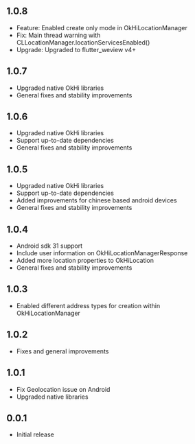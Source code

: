 ## 1.0.8

* Feature: Enabled create only mode in OkHiLocationManager
* Fix: Main thread warning with CLLocationManager.locationServicesEnabled()
* Upgrade: Upgraded to flutter_weview v4+

## 1.0.7

* Upgraded native OkHi libraries
* General fixes and stability improvements

## 1.0.6

* Upgraded native OkHi libraries
* Support up-to-date dependencies
* General fixes and stability improvements

## 1.0.5

* Upgraded native OkHi libraries
* Support up-to-date dependencies
* Added improvements for chinese based android devices
* General fixes and stability improvements

## 1.0.4

* Android sdk 31 support
* Include user information on OkHiLocationManagerResponse
* Added more location properties to OkHiLocation
* General fixes and stability improvements

## 1.0.3

* Enabled different address types for creation within OkHiLocationManager

## 1.0.2

* Fixes and general improvements

## 1.0.1

* Fix Geolocation issue on Android
* Upgraded native libraries

## 0.0.1

* Initial release
